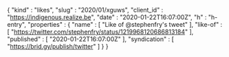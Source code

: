 {
  "kind" : "likes",
  "slug" : "2020/01/xguws",
  "client_id" : "https://indigenous.realize.be",
  "date" : "2020-01-22T16:07:00Z",
  "h" : "h-entry",
  "properties" : {
    "name" : [ "Like of @stephenfry's tweet" ],
    "like-of" : [ "https://twitter.com/stephenfry/status/1219968120686813184" ],
    "published" : [ "2020-01-22T16:07:00Z" ],
    "syndication" : [ "https://brid.gy/publish/twitter" ]
  }
}
